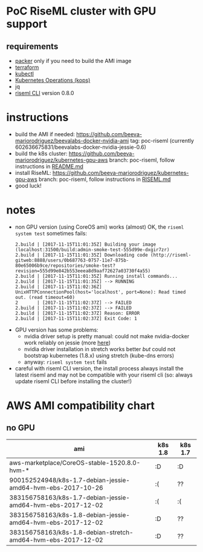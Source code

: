 # PoC RiseML cluster with GPU support

## requirements
* [packer](https://www.packer.io/) only if you need to build the AMI image
* [terraform](https://www.terraform.io/) 
* [kubectl](https://github.com/kubernetes/kubectl)
* [Kubernetes Operations (kops)](https://github.com/kubernetes/kops)
* jq
* [riseml CLI](http://docs.riseml.com/install/cli.html) version 0.8.0

# instructions
* build the AMI if needed: https://github.com/beeva-mariorodriguez/beevalabs-docker-nvidia-ami tag: poc-riseml (currently 602636675831/beevalabs-docker-nvidia-jessie-0.6)
* build the k8s cluster: https://github.com/beeva-mariorodriguez/kubernetes-gpu-aws branch: poc-riseml, follow instructions in [README.md](https://github.com/beeva-mariorodriguez/kubernetes-gpu-aws/blob/poc-riseml/README.md)
* install RiseML: https://github.com/beeva-mariorodriguez/kubernetes-gpu-aws branch: poc-riseml, follow instructions in [RISEML.md](https://github.com/beeva-mariorodriguez/kubernetes-gpu-aws/blob/poc-riseml/RISEML.md)
* good luck!

# notes
* non GPU version (using CoreOS ami) works (almost) OK, the ``riseml system test`` sometimes fails:
    ```
    2.build | [2017-11-15T11:01:35Z] Building your image (localhost:31500/build:admin-smoke-test-555d99e-dxgir7zr)
    2.build | [2017-11-15T11:01:35Z] Downloading code (http://riseml-gitweb:8888/users/0b687763-0757-11e7-875b-80e65006b9ce/repositories/smoke-test?revision=555d99e842b553eeea8d9aaf72627a03730f4a55)
    2.build | [2017-11-15T11:01:35Z] Running install commands...
    2.build | [2017-11-15T11:01:35Z] --> RUNNING
    2.build | [2017-11-15T11:02:36Z] UnixHTTPConnectionPool(host='localhost', port=None): Read timed out. (read timeout=60)
    2       | [2017-11-15T11:02:37Z] --> FAILED
    2.build | [2017-11-15T11:02:37Z] --> FAILED
    2.build | [2017-11-15T11:02:37Z] Reason: ERROR
    2.build | [2017-11-15T11:02:37Z] Exit Code: 1
    ```
* GPU version has some problems:
    * nvidia driver setup is pretty manual: could not make nvidia-docker work reliably on jessie (more [here](https://github.com/beeva-mariorodriguez/beevalabs-docker-nvidia-ami/commit/a0b09d222d1fbe5443eba4e99c61f26a4e763736))
    * nvidia driver installation in stretch works better _but_ could not bootstrap kubernetes (1.8.x) using stretch (kube-dns errors)
    * anyway: ``riseml system test`` fails
* careful with riseml CLI version, the install process always install the latest riseml and may not be compatible with your riseml cli (so: always update riseml CLI before installing the cluster!)

# AWS AMI compatibility chart

## no GPU

| ami                                                           | k8s 1.8 | k8s 1.7 |
| ------------------------------------------------------------- | ------- | ------- |
| aws-marketplace/CoreOS-stable-1520.8.0-hvm-*                  |   :D    |   :D    |
| 900152524948/k8s-1.7-debian-jessie-amd64-hvm-ebs-2017-10-26   |   :(    |   ??    |
| 383156758163/k8s-1.7-debian-jessie-amd64-hvm-ebs-2017-12-02   |   :(    |   :(    |
| 383156758163/k8s-1.8-debian-jessie-amd64-hvm-ebs-2017-12-02   |   :D    |   ??    |
| 383156758163/k8s-1.8-debian-stretch-amd64-hvm-ebs-2017-12-02  |   :D    |   ??    |


